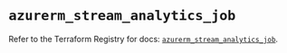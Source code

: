 # `azurerm_stream_analytics_job`

Refer to the Terraform Registry for docs: [`azurerm_stream_analytics_job`](https://registry.terraform.io/providers/hashicorp/azurerm/4.23.0/docs/resources/stream_analytics_job).
